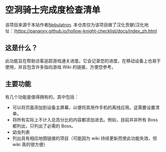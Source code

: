 # 空洞骑士完成度检查清单
该项目来源于本站作者[Nebulatron](https://github.com/nebulatron). 本仓库仅为该项目做了汉化贡献(汉化地址：)https://pananxy.github.io/hollow-knight-checklist/docs/index_zh.html

## 这是什么？
此功能旨在帮助访客追踪游戏通关进度。它会记录您的进度，在移动设备上也易于使用，并且包含许多指向游戏 Wiki 的链接，方便您参考。

## 主要功能
有几个功能是值得拥有的，其中包括：

- 可以将页面添加到设备主屏幕，以便将其用作手机的离线应用。这需要设置清单。
- 将所有实际上不计入总百分比的内容都添加进去。例如，目前并非所有 Boss 都列出，只列出了必需的 Boss。
- 幼虫列表
- 列出具有相应地图链接的项目（可能因为 wiki 持续更新而使此功能失效，但 wiki 真的很方便）
